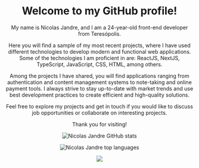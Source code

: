 <h1 align="center">Welcome to my GitHub profile!</h1>

<p align="center">My name is Nicolas Jandre, and I am a 24-year-old front-end developer from Teresópolis.</p>

<p align="center">Here you will find a sample of my most recent projects, where I have used different technologies to develop modern and functional web applications. Some of the technologies I am proficient in are: ReactJS, NextJS, TypeScript, JavaScript, CSS, HTML, among others.</p>

<p align="center">Among the projects I have shared, you will find applications ranging from authentication and content management systems to note-taking and online payment tools. I always strive to stay up-to-date with market trends and use best development practices to create efficient and high-quality solutions.</p>

<p align="center">Feel free to explore my projects and get in touch if you would like to discuss job opportunities or collaborate on interesting projects.</p>

<p align="center">Thank you for visiting!</p>
<p align="center"><img alt="Nicolas Jandre GitHub stats" src="https://github-readme-stats.vercel.app/api?username=nicolasjandre&show_icons=true&theme=dark" /></p>

<p align="center"><img alt="Nicolas Jandre top languages" src="https://github-readme-stats.vercel.app/api/top-langs/?username=nicolasjandre&layout=compact&show_icons=true&theme=dark" /></p>

<p align="center"><a href=""><img src="https://img.shields.io/badge/LinkedIn-0077B5?style=for-the-badge&logo=linkedin&logoColor=white" /></a></p>
